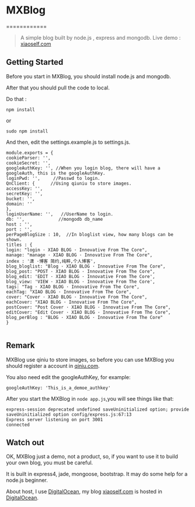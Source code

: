 # MXBlog
============

>A simple blog built by node.js , express and mongodb. Live demo : [xiaoself.com](http://www.xiaoself.com)



## Getting Started

Before you start in MXBlog, you should install node.js and mongodb. 

After that you should pull the code to local. 

Do that : 

```
npm install
```
or

```
sudo npm install
```
And then, edit the settings.example.js to settings.js.

```
module.exports = {
cookieParser: '',
cookieSecret: '',
googleAuthKey: '', //When you login blog, there will have a googleAuth, this is the googleAuthKey.
loginPwd: '',     //Passwd to login.
QnClient: {      //Using qiuniu to store images.
accessKey: '',
secretKey: '',
bucket: '',
domain: ''
},
loginUserName: '',   //UserName to login.
db: '',             //mongodb db_name
host : '',
port : '',
perPageBlogSize : 10,  //In bloglist view, how many blogs can be shown.
titles : {
login: "login · XIAO BLOG · Innovative From The Core",
manage: "manage · XIAO BLOG · Innovative From The Core",
index : '潇 ·博客 简约,纯粹,个人博客',
blog_bloglist: "Blog · XIAO BLOG · Innovative From The Core",
blog_post: "POST · XIAO BLOG · Innovative From The Core",
blog_edit: 'EDIT · XIAO BLOG · Innovative From The Core',
blog_view: 'VIEW · XIAO BLOG · Innovative From The Core',
tags: "Tag · XIAO BLOG · Innovative From The Core",
eachTag: "XIAO BLOG · Innovative From The Core",
cover: "Cover · XIAO BLOG · Innovative From The Core",
eachCover: "XIAO BLOG · Innovative From The Core",
postCover: "Post Cover · XIAO BLOG · Innovative From The Core",
editCover: "Edit Cover · XIAO BLOG · Innovative From The Core",
blog_perBlog : "BLOG · XIAO BLOG · Innovative From The Core"
}


```

## Remark


MXBlog use qiniu to store images, so before you can use MXBlog you should register a account in [qiniu.com](http://qiniu.com). 

You also need edit the googleAuthKey, for example:

```
googleAuthKey: 'This_is_a_demoe_authkey'
```
After you start the MXBlog in `node app.js`,you will see things like that:

```
express-session deprecated undefined saveUninitialized option; provide saveUninitialized option config/express.js:67:13
Express server listening on port 3001
connected
```

## Watch out

OK, MXBlog just a demo, not a product, so, if you want to use it to build your own blog, you must be careful. 

It is built in express4, jade, mongoose, bootstrap. It may do some help for a node.js beginner.



About host, I use [DigitalOcean](https://www.digitalocean.com/?refcode=107abaf7339b), my blog [xiaoself.com](http://www.xiaoself.com) is hosted in [DigitalOcean](https://www.digitalocean.com/?refcode=107abaf7339b).



